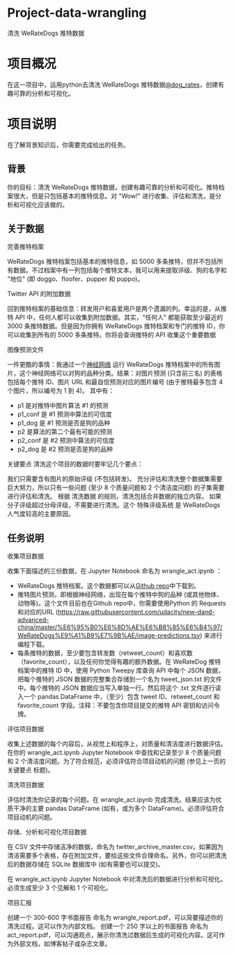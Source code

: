 # Project-data-wrangling
清洗 WeRateDogs 推特数据

项目概况
================
在这一项目中，运用python去清洗 WeRateDogs 推特数据[@dog_rates](https://twitter.com/dog_rates)，创建有趣可靠的分析和可视化。

项目说明
================
在了解背景知识后，你需要完成给出的任务。

背景
--------
你的目标：清洗 WeRateDogs 推特数据，创建有趣可靠的分析和可视化。推特档案很大，但是只包括基本的推特信息。对 "Wow!" 进行收集、评估和清洗，是分析和可视化应该做的。

关于数据
--------
完善推特档案

WeRateDogs 推特档案包括基本的推特信息，如 5000 多条推特，但并不包括所有数据。不过档案中有一列包括每个推特文本，我可以用来提取评级、狗的名字和 "地位" (即 doggo、floofer、pupper 和 puppo)。

Twitter API 的附加数据

回到推特档案的基础信息：转发用户和喜爱用户是两个遗漏的列。幸运的是，从推特 API 中，任何人都可以收集到附加数据。其实，"任何人" 都能获取至少最近的 3000 条推特数据。但是因为你拥有 WeRateDogs 推特档案和专门的推特 ID，你可以收集到所有的 5000 多条推特。你将会查询推特的 API 收集这个重要数据

图像预测文件

一件更酷的事情：我通过一个[神经网络](https://www.youtube.com/watch?v=2-Ol7ZB0MmU) 运行 WeRateDogs 推特档案中的所有图片，这个神经网络可以对狗的品种分类。结果：对图片预测 (只含前三名) 的表格包括每个推特 ID、图片 URL 和最自信预测对应的图片编号 (由于推特最多包含 4 个图片，所以编号为 1 到 4)。
其中有：
* p1 是对推特中图片算法 #1 的预测 
* p1_conf 是 #1 预测中算法的可信度
* p1_dog 是 #1 预测是否是狗的品种
* p2 是算法的第二个最有可能的预测
* p2_conf 是 #2 预测中算法的可信度
* p2_dog 是 #2 预测是否是狗的品种


关键要点
清洗这个项目的数据时要牢记几个要点：

我们只需要含有图片的原始评级 (不包括转发)。
充分评估和清洗整个数据集需要巨大努力，所以只有一些问题 (至少 8 个质量问题和 2 个清洁度问题) 的子集需要进行评估和清洗。
根据 清洗数据 的规则，清洗包括合并数据的独立内容。
如果分子评级超过分母评级，不需要进行清洗。这个 特殊评级系统 是 WeRateDogs 人气度较高的主要原因。

任务说明
--------
收集项目数据

收集下面描述的三份数据，在 Jupyter Notebook 命名为 wrangle_act.ipynb ：

* WeRateDogs 推特档案。这个数据都可以从[Github repo](https://github.com/udacity/new-dand-advanced-china/tree/master/%E6%95%B0%E6%8D%AE%E6%B8%85%E6%B4%97/WeRateDogs%E9%A1%B9%E7%9B%AE)中下载到。
* 推特图片预测，即根据神经网络，出现在每个推特中狗的品种 (或其他物体、动物等)。这个文件目前也在Github repo中，你需要使用Python 的 Requests 和对应的URL (https://raw.githubusercontent.com/udacity/new-dand-advanced-china/master/%E6%95%B0%E6%8D%AE%E6%B8%85%E6%B4%97/WeRateDogs%E9%A1%B9%E7%9B%AE/image-predictions.tsv) 来进行编程下载。
* 每条推特的数据，至少要包含转发数（retweet_count）和喜欢数（favorite_count），以及任何你觉得有趣的额外数据。在 WeRateDog 推特档案中的推特 ID 中，使用 Python Tweepy 库查询 API 中每个 JSON 数据，把每个推特的 JSON 数据的完整集合存储到一个名为 tweet_json.txt 的文件中。每个推特的 JSON 数据应当写入单独一行。然后将这个 .txt 文件逐行读入一个 pandas DataFrame 中，（至少）包含 tweet ID、retweet_count 和 favorite_count 字段。注释：不要包含你项目提交的推特 API 密钥和访问令牌。

评估项目数据

收集上述数据的每个内容后，从视觉上和程序上，对质量和清洁度进行数据评估。在你的 wrangle_act.ipynb Jupyter Notebook 中查找和记录至少 8 个质量问题 和 2 个清洁度问题。为了符合规范，必须评估符合项目动机的问题 (参见上一页的 关键要点 标题)。

清洗项目数据

评估时清洗你记录的每个问题。在 wrangle_act.ipynb 完成清洗。结果应该为优质干净的主要 pandas DataFrame (如有，或为多个 DataFrame)。必须评估符合项目动机的问题。

存储、分析和可视化项目数据

在 CSV 文件中存储洁净的数据，命名为 twitter_archive_master.csv。如果因为清洁需要多个表格，存在附加文件，要给这些文件合理命名。另外，你可以把清洗后的数据存储在 SQLite 数据库中 (如有需要也可以提交)。

在 wrangle_act.ipynb Jupyter Notebook 中对清洗后的数据进行分析和可视化。必须生成至少 3 个见解和 1 个可视化。

项目汇报

创建一个 300-600 字书面报告 命名为 wrangle_report.pdf，可以简要描述你的清洗过程。这可以作为内部文档。
创建一个 250 字以上的书面报告 命名为 act_report.pdf，可以沟通观点，展示你清洗过数据后生成的可视化内容。这可作为外部文档，如博客帖子或杂志文章。
